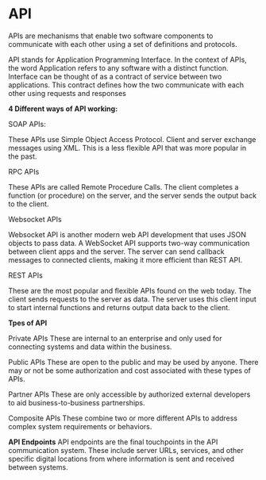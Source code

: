 # API

APIs are mechanisms that enable two software components to communicate with each other using a set of definitions and protocols.

API stands for Application Programming Interface. In the context of APIs, the word Application refers to any software with a distinct function. Interface can be thought of as a contract of service between two applications. This contract defines how the two communicate with each other using requests and responses

**4 Different ways of API working:**

SOAP APIs:

These APIs use Simple Object Access Protocol. Client and server exchange messages using XML. This is a less flexible API that was more popular in the past.

RPC APIs

These APIs are called Remote Procedure Calls. The client completes a function (or procedure) on the server, and the server sends the output back to the client.

Websocket APIs

Websocket API is another modern web API development that uses JSON objects to pass data. A WebSocket API supports two-way communication between client apps and the server. The server can send callback messages to connected clients, making it more efficient than REST API.

REST APIs

These are the most popular and flexible APIs found on the web today. The client sends requests to the server as data. The server uses this client input to start internal functions and returns output data back to the client.

**Tpes of API**

Private APIs
These are internal to an enterprise and only used for connecting systems and data within the business.

Public APIs 
These are open to the public and may be used by anyone. There may or not be some authorization and cost associated with these types of APIs.

Partner APIs 
These are only accessible by authorized external developers to aid business-to-business partnerships.

Composite APIs 
These combine two or more different APIs to address complex system requirements or behaviors. 

**API Endpoints**
API endpoints are the final touchpoints in the API communication system. These include server URLs, services, and other specific digital locations from where information is sent and received between systems.
